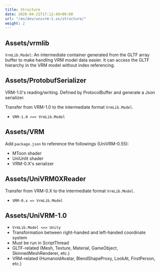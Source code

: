 ```yaml
---
title: Structure
date: 2020-04-21T17:12:49+09:00
url: "/en/dev/univrm-1.xx/structure/"
weight: 2
---
```


## Assets/vrmlib

`VrmLib.Model`: An intermediate container generated from the GLTF array buffer to make handling VRM model data easier. It can access the GLTF hierarchy in the VRM model without index referencing.

## Assets/ProtobufSerializer

VRM-1.0's reading/writing.
Defined by ProtocolBuffer and generate a Json serializer.

Transfer from VRM-1.0 to the intermediate format `VrmLib.Model`.

* `VRM-1.0 <=> VrmLib.Model` 

## Assets/VRM

Add `package.json` to reference the followings (UniVRM-0.55):

* MToon shader
* UniUnlit shader
* VRM-0.X's serializer

## Assets/UniVRM0XReader

Transfer from VRM-0.X to the intermediate format `VrmLib.Model`.

* `VRM-0.x => VrmLib.Model` 

## Assets/UniVRM-1.0

* `VrmLib.Model <=> Unity`
* Transformation between right-handed and left-handed coordinate system
* Must be run in ScriptThread
* GLTF-related (Mesh, Texture, Material, GameObject, SkinnedMeshRenderer, etc.)
* VRM-related (HumanoidAvatar, BlendShapeProxy, LookAt, FirstPerson, etc.)
